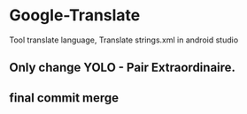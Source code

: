 # Google-Translate
Tool translate language, Translate strings.xml in android studio
## Only change YOLO - Pair Extraordinaire.
## final commit merge
